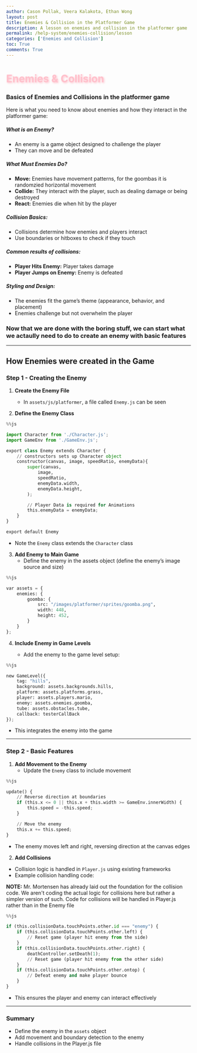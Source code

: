 ```yaml
---
author: Cason Pollak, Veera Kalakota, Ethan Wong
layout: post
title: Enemies & Collision in the Platformer Game
description: A lesson on enemies and collision in the platformer game
permalink: /help-system/enemies-collision/lesson
categories: ['Enemies and Collision']
toc: True
comments: True
---
```


# <span style="color: pink; text-shadow: 2px 2px 5px pink;">Enemies & Collision</span>

### Basics of Enemies and Collisions in the platformer game 

Here is what you need to know about enemies and how they interact in the platformer game:

##### **What is an Enemy?**  
- An enemy is a game object designed to challenge the player
- They can move and be defeated  

##### **What Must Enemies Do?**  
- **Move:** Enemies have movement patterns, for the goombas it is randomzied horizontal movement 
- **Collide:** They interact with the player, such as dealing damage or being destroyed
- **React:** Enemies die when hit by the player

##### **Collision Basics:**  
- Collisions determine how enemies and players interact
- Use boundaries or hitboxes to check if they touch

 ##### **Common results of collisions:**
  - **Player Hits Enemy:** Player takes damage  
  - **Player Jumps on Enemy:** Enemy is defeated

##### **Styling and Design:**  
- The enemies fit the game’s theme (appearance, behavior, and placement)  
-  Enemies challenge but not overwhelm the player

### Now that we are done with the boring stuff, we can start what we actaully need to do to create an enemy with basic features

---

## How Enemies were created in the Game

### Step 1 - Creating the Enemy

1. **Create the Enemy File**  
   - In `assets/js/platformer`, a file called `Enemy.js` can be seen

2. **Define the Enemy Class**  



```python
%%js

import Character from './Character.js';
import GameEnv from './GameEnv.js';

export class Enemy extends Character {
    // constructors sets up Character object 
    constructor(canvas, image, speedRatio, enemyData){
        super(canvas, 
            image, 
            speedRatio,
            enemyData.width, 
            enemyData.height, 
        );

        // Player Data is required for Animations
        this.enemyData = enemyData;
    }
}

export default Enemy

```

- Note the `Enemy` class extends the `Character` class

3. **Add Enemy to Main Game**  
   - Define the enemy in the assets object (define the enemy’s image source and size)



```python
%%js 

var assets = {
    enemies: {
        goomba: {
            src: "/images/platformer/sprites/goomba.png",
            width: 448,
            height: 452,
        }
    }
};

```

4. **Include Enemy in Game Levels**

    - Add the enemy to the game level setup:


```python
%%js

new GameLevel({
    tag: "hills",
    background: assets.backgrounds.hills,
    platform: assets.platforms.grass,
    player: assets.players.mario,
    enemy: assets.enemies.goomba,
    tube: assets.obstacles.tube,
    callback: testerCallBack
});

```

- This integrates the enemy into the game

---

### Step 2 - Basic Features

1. **Add Movement to the Enemy**  
   - Update the `Enemy` class to include movement


```python
%%js

update() {
    // Reverse direction at boundaries
    if (this.x <= 0 || this.x + this.width >= GameEnv.innerWidth) {
        this.speed = -this.speed;
    }

    // Move the enemy
    this.x += this.speed;
}
```

- The enemy moves left and right, reversing direction at the canvas edges

2.  **Add Collisions**

- Collision logic is handled in `Player.js` using existing frameworks
- Example collision handling code:

**NOTE:** Mr. Mortensen has already laid out the foundation for the collision code. We aren't coding the actual logic for collisions here but rather a simpler version of such. Code for collisions will be handled in Player.js rather than in the Enemy file


```python
%%js 

if (this.collisionData.touchPoints.other.id === "enemy") {
    if (this.collisionData.touchPoints.other.left) {
        // Reset game (player hit enemy from the side)
    }
    if (this.collisionData.touchPoints.other.right) {
        deathController.setDeath(1);
        // Reset game (player hit enemy from the other side)
    }
    if (this.collisionData.touchPoints.other.ontop) {
        // Defeat enemy and make player bounce
    }
}

```

- This ensures the player and enemy can interact effectively

---

### Summary

- Define the enemy in the `assets` object
- Add movement and boundary detection to the enemy
- Handle collisions in the Player.js file

